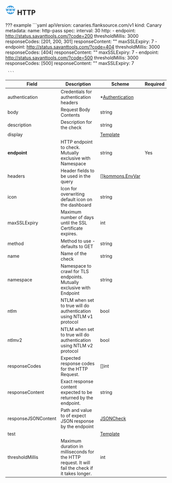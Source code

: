 ## <img src='https://raw.githubusercontent.com/flanksource/flanksource-ui/main/src/icons/http.svg' style='height: 32px'/> HTTP

??? example
     ```yaml
     apiVersion: canaries.flanksource.com/v1
     kind: Canary
     metadata:
       name: http-pass
     spec:
       interval: 30
       http:
         - endpoint: http://status.savanttools.com/?code=200
           thresholdMillis: 3000
           responseCodes: [201, 200, 301]
           responseContent: ""
           maxSSLExpiry: 7
         - endpoint: http://status.savanttools.com/?code=404
           thresholdMillis: 3000
           responseCodes: [404]
           responseContent: ""
           maxSSLExpiry: 7
         - endpoint: http://status.savanttools.com/?code=500
           thresholdMillis: 3000
           responseCodes: [500]
           responseContent: ""
           maxSSLExpiry: 7
     
     ```

| Field | Description | Scheme | Required |
| ----- | ----------- | ------ | -------- |
| authentication | Credentials for authentication headers | *[Authentication](#authentication) |  |
| body | Request Body Contents | string |  |
| description | Description for the check | string |  |
| display |  | [Template](#template) |  |
| **endpoint** | HTTP endpoint to check.  Mutually exclusive with Namespace | string | Yes |
| headers | Header fields to be used in the query | \[\][kommons.EnvVar](https://pkg.go.dev/github.com/flanksource/kommons#EnvVar) |  |
| icon | Icon for overwriting default icon on the dashboard | string |  |
| maxSSLExpiry | Maximum number of days until the SSL Certificate expires. | int |  |
| method | Method to use - defaults to GET | string |  |
| name | Name of the check | string |  |
| namespace | Namespace to crawl for TLS endpoints.  Mutually exclusive with Endpoint | string |  |
| ntlm | NTLM when set to true will do authentication using NTLM v1 protocol | bool |  |
| ntlmv2 | NTLM when set to true will do authentication using NTLM v2 protocol | bool |  |
| responseCodes | Expected response codes for the HTTP Request. | \[\]int |  |
| responseContent | Exact response content expected to be returned by the endpoint. | string |  |
| responseJSONContent | Path and value to of expect JSON response by the endpoint | [JSONCheck](#jsoncheck) |  |
| test |  | [Template](#template) |  |
| thresholdMillis | Maximum duration in milliseconds for the HTTP request. It will fail the check if it takes longer. | int |  |
